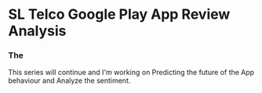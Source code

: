 # SL Telco Google Play App Review Analysis
### The 
This series will continue and I'm working on Predicting the future of the App behaviour and Analyze the sentiment. 
